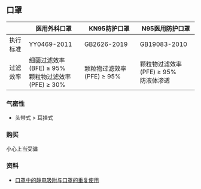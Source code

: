 ## 口罩

| | 医用外科口罩 | KN95防护口罩 | N95医用防护口罩 |
| --- | --- | --- | --- |
| 执行标准 | YY0469-2011 | GB2626-2019 | GB19083-2010 |
| 过滤效率 | 细菌过滤效率(BFE) ≥ 95%<br>颗粒物过滤效率(PFE) ≥ 30% | 颗粒物过滤效率(PFE) ≥ 95% | 颗粒物过滤效率(PFE) ≥ 95%<br>防液体渗透 |

### 气密性

- 头带式 > 耳挂式

### 购买

小心上当受骗

### 资料

- [口罩中的静电吸附与口罩的重复使用](http://www.cntextech.org.cn/hykp/202107/t20210729_4168474.html)

